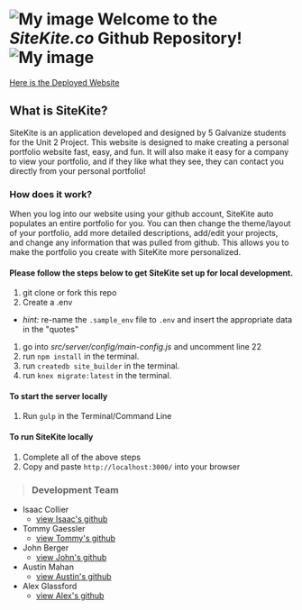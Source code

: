 # ![My image](./README_logo.png) Welcome to the *SiteKite.co* Github Repository! ![My image](./README_logo.png)

[Here is the Deployed Website](http://sitekite.co/)

## What is SiteKite?
SiteKite is an application developed and designed by 5 Galvanize students for the Unit 2 Project. This website is designed to make creating a personal portfolio website fast, easy, and fun. It will also make it easy for a company to view your portfolio, and if they like what they see, they can contact you directly from your personal portfolio!

### How does it work?
When you log into our website using your github account, SiteKite auto populates an entire portfolio for you. You can then change the theme/layout of your portfolio, add more detailed descriptions, add/edit your projects, and change any information that was pulled from github. This allows you to make the portfolio you create with SiteKite more personalized.

#### Please follow the steps below to get SiteKite set up for local development.

1. git clone or fork this repo
1. Create a .env
  - _hint:_ re-name the `.sample_env` file to `.env` and insert the appropriate data in the "quotes"
1. go into *src/server/config/main-config.js* and uncomment line 22
1. run `npm install` in the terminal.
1. run `createdb site_builder` in the terminal.
1. run `knex migrate:latest` in the terminal.

#### To start the server locally

1. Run `gulp` in the Terminal/Command Line

#### To run SiteKite locally
1. Complete all of the above steps
1. Copy and paste `http://localhost:3000/` into your browser

>### Development Team
- Isaac Collier
  - [view Isaac's github](https://github.com/Isaacjcollier)
- Tommy Gaessler
  - [view Tommy's github](https://github.com/tommygaessler)
- John Berger
  - [view John's github](https://github.com/johnmberger)
- Austin Mahan
  - [view Austin's github](https://github.com/AustinMahan)
- Alex Glassford
  - [view Alex's github](https://github.com/abglassford)
